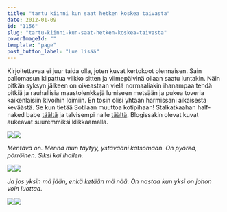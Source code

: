 ```yaml
---
title: "tartu kiinni kun saat hetken koskea taivasta"
date: 2012-01-09
id: "1156"
slug: "tartu-kiinni-kun-saat-hetken-koskea-taivasta"
coverImageId: ""
template: "page"
post_button_label: "Lue lisää"
---
```


Kirjoitettavaa ei juur taida olla, joten kuvat kertokoot olennaisen. Sain pallomasun klipattua viikko sitten ja viimepäivinä ollaan saatu luntakin. Näin pitkän syksyn jälkeen on oikeastaan vielä normaaliakin ihanampaa tehdä pitkiä ja rauhallisia maastolenkkejä lumiseen metsään ja pukea toveria kaikenlaisiin kivoihin loimiin. En tosin olisi yhtään harmissani aikaisesta keväästä. Se kun tietää Sotilaan muuttoa kotipihaan! Stalkatkaahan half-naked babe [täältä](http://maisaw.otukset.fi/kuvat/2011/Tallit+ja+hevoset/Unknown+Soldier/28.12.2011/) ja talvisempi nalle [täältä](http://maisaw.otukset.fi/kuvat/2012/Tallit+ja+yksitt%E4iset+hevoset/Unknown+Soldier/8.1.1012/). Blogissakin olevat kuvat aukeavat suuremmiksi klikkaamalla.

[![](/images/S2+%25288%2529.png)](http://2.bp.blogspot.com/-Y-Ul6E07Ztk/TwsvWsDoGZI/AAAAAAAAANk/htZhkVCXcTU/s1600/S2+%25288%2529.png)[![](/images/S2+%252815%2529.png)](http://4.bp.blogspot.com/-a2DmOb7Lcy8/TwsrBr25ZNI/AAAAAAAAAM0/pXuHO_4GlIA/s1600/S2+%252815%2529.png)

_Mentävä on. Mennä mun täytyy, ystävääni katsomaan. On pyöreä, pörröinen. Siksi kai ihailen._

[![](/images/S2.png)](http://1.bp.blogspot.com/-dPxULLChdTs/TwsrC6FV-nI/AAAAAAAAAM8/D79gHsVIYsw/s1600/S2.png)[![](/images/S3+%252811%2529.png)](http://2.bp.blogspot.com/-tN4hGEtgAz4/Twsrd7sGdyI/AAAAAAAAANM/sSf9lVic7iA/s1600/S3+%252811%2529.png)

_Ja jos yksin mä jään, enkä ketään mä nää. On nastaa kun yksi on johon voin luottaa._

[![](/images/S3+%252818%2529.png)](http://1.bp.blogspot.com/-FVGbymkuc7k/Twsrisac1tI/AAAAAAAAANc/ZeyeL68lAGA/s1600/S3+%252818%2529.png)[![](/images/S3+%252815%2529.png)](http://1.bp.blogspot.com/-MN84DP-95xs/TwsrgF1oseI/AAAAAAAAANU/ft_8FKWh8U0/s1600/S3+%252815%2529.png)
